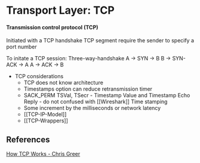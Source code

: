#  Transport Layer: TCP

#### Transmission control protocol (TCP)

Initiated with a TCP handshake
TCP segment require the sender to specify a port number

To initate a TCP session:
Three-way-handshake
A -> SYN -> B
B -> SYN-ACK -> A
A -> ACK -> B

- TCP considerations 
	- TCP does not know architecture
	- Timestamps option can reduce retransmission timer 
	 - SACK_PERM TSVal, TSecr - Timestamp Value and Timestamp Echo Reply - do not confused with [[Wireshark]] Time stamping
	- Some increment by the milliseconds or network latency
	- [[TCP-IP-Model]]
	- [[TCP-Wrappers]]

## References

[How TCP Works - Chris Greer](https://www.youtube.com/watch?v=4EFEdAyxemk)